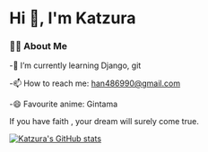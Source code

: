 # Hi 👋, I'm Katzura

### 🧑‍💻 About Me

-🌱 I’m currently learning Django, git

-📫 How to reach me: han486990@gmail.com

-😄 Favourite anime: Gintama

If you have faith , your dream will surely come true.

[![Katzura's GitHub stats](https://github-readme-stats.vercel.app/api?username=Power-Kid&show_icons=true&theme=tokyonight)](https://github.com/anuraghazra/github-readme-stats)


<!--
**Power-Kid/Power-Kid** is a ✨ _special_ ✨ repository because its `README.md` (this file) appears on your GitHub profile.

Here are some ideas to get you started:

- 🔭 I’m currently working on ...
- 🌱 I’m currently learning ...
- 👯 I’m looking to collaborate on ...
- 🤔 I’m looking for help with ...
- 💬 Ask me about ...
- 📫 How to reach me: ...
- 😄 Pronouns: ...
- ⚡ Fun fact: ...
-->

